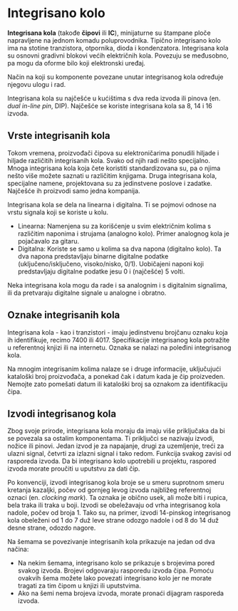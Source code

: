 # Integrisano kolo

**Integrisana kola** (takođe **čipovi** ili **IC**), minijaturne su štampane ploče napravljene na jednom komadu poluprovodnika. Tipično integrisano kolo ima na stotine tranzistora, otpornika, dioda i kondenzatora. Integrisana kola su osnovni gradivni blokovi većih električnih kola. Povezuju se međusobno, pa mogu da oforme bilo koji elektronski uređaj.

Način na koji su komponente povezane unutar integrisanog kola određuje njegovu ulogu i rad.

Integrisana kola su najčešće u kućištima s dva reda izvoda ili pinova (en. *dual in-line pin*, DIP). Najčešće se koriste integrisana kola sa 8, 14 i 16 izvoda.

## Vrste integrisanih kola

Tokom vremena, proizvođači čipova su elektroničarima ponudili hiljade i hiljade različitih integrisanih kola. Svako od njih radi nešto specijalno. Mnoga integrisana kola koja čete koristiti standardizovana su, pa o njima nešto više možete saznati u različitim knjigama. Druga integrisana kola, specijalne namene, projektovana su za jedinstvene poslove i zadatke. Najčešće ih proizvodi samo jedna kompanija.

Integrisana kola se dela na linearna i digitalna. Ti se pojmovi odnose na vrstu signala koji se koriste u kolu.

* Linearna: Namenjena su za korišćenje u svim električnim kolima s različitim naponima i strujama (analogno kolo). Primer analognog kola je pojačavalo za gitaru.
* Digitalna: Koriste se samo u kolima sa dva napona (digitalno kolo). Ta dva napona predstavljaju binarne digitalne podatke (uključeno/isključeno, visoko/nisko, 0/1). Uobičajeni naponi koji predstavljaju digitalne podatke jesu 0 i (najčešće) 5 volti.

Neka integrisana kola mogu da rade i sa analognim i s digitalnim signalima, ili da pretvaraju digitalne signale u analogne i obratno.

## Oznake integrisanih kola

Integrisana kola - kao i tranzistori - imaju jedinstvenu brojčanu oznaku koja ih identifikuje, recimo 7400 ili 4017. Specifikacije integrisanog kola potražite u referentnoj knjizi ili na internetu. Oznaka se nalazi na poleđini integrisanog kola.

Na mnogim integrisanim kolima nalaze se i druge informacije, uključujući kataloški broj proizvođača, a ponekad čak i datum kada je čip proizveden. Nemojte zato pomešati datum ili kataloški broj sa oznakom za identifikaciju čipa.

## Izvodi integrisanog kola

Zbog svoje prirode, integrisana kola moraju da imaju više priključaka da bi se povezala sa ostalim komponentama. Ti priključci se nazivaju izvodi, nožice ili pinovi. Jedan izvod je za napajanje, drugi za uzemljenje, treći za ulazni signal, četvrti za izlazni signal i tako redom. Funkcija svakog zavisi od rasporeda izvoda. Da bi integrisano kolo upotrebili u projektu, raspored izvoda morate proučiti u uputstvu za dati čip.

Po konvenciji, izvodi integrisanog kola broje se u smeru suprotnom smeru kretanja kazaljki, počev od gornjeg levog izvoda najbližeg referentnoj oznaci (en. *clocking mark*). Ta oznaka je obično usek, ali može biti i rupica, bela traka ili traka u boji. Izvodi se obeležavaju od vrha integrisanog kola nadole, počev od broja 1. Tako su, na primer, izvodi 14-pinskog integrisanog kola obeleženi od 1 do 7 duž leve strane odozgo nadole i od 8 do 14 duž desne strane, odozdo nagore.

Na šemama se povezivanje integrisanih kola prikazuje na jedan od dva načina:
* Na nekim šemama, integrisano kolo se prikazuje s brojevima pored svakog izvoda. Brojevi odgovaraju rasporedu izvoda čipa. Pomoću ovakvih šema možete lako povezati integrisano kolo jer ne morate tragati za tim čipom u knjizi ili uputstvima.
* Ako na šemi nema brojeva izvoda, morate pronaći dijagram rasporeda izvoda.
